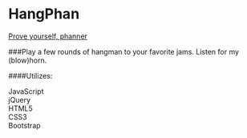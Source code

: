 # HangPhan

[Prove yourself, phanner](http://hangphan.herokuapp.com/)


###Play a few rounds of hangman to your favorite jams. Listen for my (blow)horn.

####Utilizes:

JavaScript<br />
jQuery<br />
HTML5<br />
CSS3<br />
Bootstrap